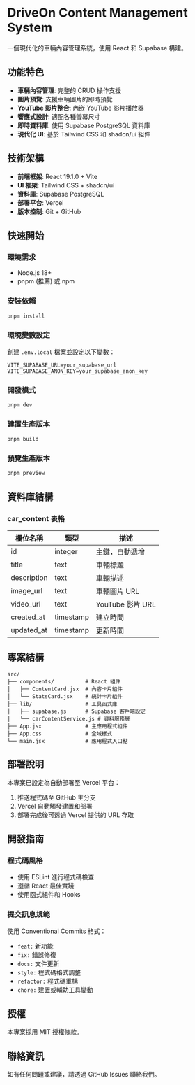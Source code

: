 # DriveOn Content Management System

一個現代化的車輛內容管理系統，使用 React 和 Supabase 構建。

## 功能特色

- **車輛內容管理**: 完整的 CRUD 操作支援
- **圖片預覽**: 支援車輛圖片的即時預覽
- **YouTube 影片整合**: 內嵌 YouTube 影片播放器
- **響應式設計**: 適配各種螢幕尺寸
- **即時資料庫**: 使用 Supabase PostgreSQL 資料庫
- **現代化 UI**: 基於 Tailwind CSS 和 shadcn/ui 組件

## 技術架構

- **前端框架**: React 19.1.0 + Vite
- **UI 框架**: Tailwind CSS + shadcn/ui
- **資料庫**: Supabase PostgreSQL
- **部署平台**: Vercel
- **版本控制**: Git + GitHub

## 快速開始

### 環境需求

- Node.js 18+ 
- pnpm (推薦) 或 npm

### 安裝依賴

```bash
pnpm install
```

### 環境變數設定

創建 `.env.local` 檔案並設定以下變數：

```env
VITE_SUPABASE_URL=your_supabase_url
VITE_SUPABASE_ANON_KEY=your_supabase_anon_key
```

### 開發模式

```bash
pnpm dev
```

### 建置生產版本

```bash
pnpm build
```

### 預覽生產版本

```bash
pnpm preview
```

## 資料庫結構

### car_content 表格

| 欄位名稱 | 類型 | 描述 |
|---------|------|------|
| id | integer | 主鍵，自動遞增 |
| title | text | 車輛標題 |
| description | text | 車輛描述 |
| image_url | text | 車輛圖片 URL |
| video_url | text | YouTube 影片 URL |
| created_at | timestamp | 建立時間 |
| updated_at | timestamp | 更新時間 |

## 專案結構

```
src/
├── components/          # React 組件
│   ├── ContentCard.jsx  # 內容卡片組件
│   └── StatsCard.jsx    # 統計卡片組件
├── lib/                 # 工具函式庫
│   ├── supabase.js      # Supabase 客戶端設定
│   └── carContentService.js # 資料服務層
├── App.jsx              # 主應用程式組件
├── App.css              # 全域樣式
└── main.jsx             # 應用程式入口點
```

## 部署說明

本專案已設定為自動部署至 Vercel 平台：

1. 推送程式碼至 GitHub 主分支
2. Vercel 自動觸發建置和部署
3. 部署完成後可透過 Vercel 提供的 URL 存取

## 開發指南

### 程式碼風格

- 使用 ESLint 進行程式碼檢查
- 遵循 React 最佳實踐
- 使用函式組件和 Hooks

### 提交訊息規範

使用 Conventional Commits 格式：

- `feat:` 新功能
- `fix:` 錯誤修復
- `docs:` 文件更新
- `style:` 程式碼格式調整
- `refactor:` 程式碼重構
- `chore:` 建置或輔助工具變動

## 授權

本專案採用 MIT 授權條款。

## 聯絡資訊

如有任何問題或建議，請透過 GitHub Issues 聯絡我們。
